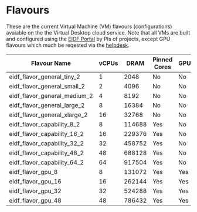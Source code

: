 # Flavours

These are the current Virtual Machine (VM) flavours (configurations) avaiable on the the Virtual Desktop cloud service. Note that all VMs are built and configured using the [EIDF Portal](https://portal.eidf.ac.uk/) by PIs of projects, except GPU flavours which much be reqested via the [helpdesk](mailto:eidf@epcc.ed.ac.uk).


| Flavour Name                 | vCPUs | DRAM   | Pinned Cores | GPU |
|------------------------------|-------|--------|--------------|-----|
| eidf_flavor_general_tiny_2   | 1     | 2048   | No           | No  |
| eidf_flavor_general_small_2  | 2     | 4096   | No           | No  |
| eidf_flavor_general_medium_2 | 4     | 8192   | No           | No  |
| eidf_flavor_general_large_2  | 8     | 16384  | No           | No  |
| eidf_flavor_general_xlarge_2 | 16    | 32768  | No           | No  |
| eidf_flavor_capability_8_2   | 8     | 114688 | Yes          | No  |
| eidf_flavor_capability_16_2  | 16    | 229376 | Yes          | No  |
| eidf_flavor_capability_32_2  | 32    | 458752 | Yes          | No  |
| eidf_flavor_capability_48_2  | 48    | 688128 | Yes          | No  |
| eidf_flavor_capability_64_2  | 64    | 917504 | Yes          | No  |
| eidf_flavor_gpu_8            | 8     | 131072 | Yes          | Yes |
| eidf_flavor_gpu_16           | 16    | 262144 | Yes          | Yes |
| eidf_flavor_gpu_32           | 32    | 524288 | Yes          | Yes |
| eidf_flavor_gpu_48           | 48    | 786432 | Yes          | Yes |



